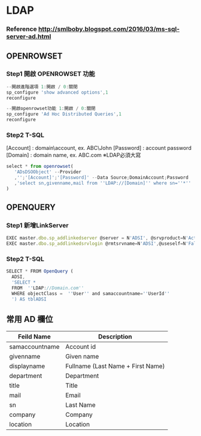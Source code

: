 # LDAP
### Reference http://smlboby.blogspot.com/2016/03/ms-sql-server-ad.html

## OPENROWSET
### Step1 開啟 OPENROWSET 功能
```javascript
--開啟進階選項 1:開啟 / 0:關閉
sp_configure 'show advanced options',1
reconfigure
```

```javascript
--開啟openrowset功能 1:開啟 / 0:關閉
sp_configure 'Ad Hoc Distributed Queries',1
reconfigure
```

### Step2 T-SQL
   [Account] : domain\account, ex. ABC\John
   [Password] : account password
   [Domain] : domain name, ex. ABC.com
   ※LDAP必須大寫
```javascript
select * from openrowset(
   'ADsDSOObject' --Provider
   ,'';'[Account]';'[Password]' --Data Source;DomainAccount;Password
   ,'select sn,givenname,mail from ''LDAP://[Domain]'' where sn=''*'' '
)
```

## OPENQUERY
### Step1 新增LinkServer
```javascript
EXEC master.dbo.sp_addlinkedserver @server = N'ADSI', @srvproduct=N'Active Directory Service Interfaces', @provider=N'ADSDSOObject', @datasrc=N'adsdatasource'
EXEC master.dbo.sp_addlinkedsrvlogin @rmtsrvname=N'ADSI',@useself=N'False',@locallogin=NULL,@rmtuser=N'Domain\AdminId',@rmtpassword='AdminPwd'
```

### Step2 T-SQL
```javascript
SELECT * FROM OpenQuery ( 
  ADSI, 
  'SELECT *
  FROM  ''LDAP://Domain.com'' 
  WHERE objectClass =  ''User'' and samaccountname=''UserId''
  ') AS tblADSI
```

## 常用 AD 欄位
| Feild Name      | Description                       |
| --------------- | --------------------------------- |
| samaccountname  | Account id                        |
| givenname       | Given name                        |
| displayname     | Fullname (Last Name + First Name) |
| department      | Department                        |
| title           | Title                             |
| mail            | Email                             |
| sn              | Last Name                         |
| company         | Company                           |
| location        | Location                          |

